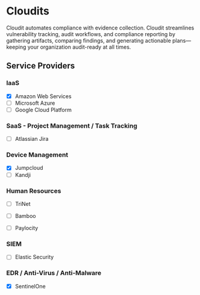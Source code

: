 # Cloudits

Cloudit automates compliance with evidence collection. Cloudit streamlines vulnerability tracking, audit workflows, and compliance reporting by gathering artifacts, comparing findings, and generating actionable plans—keeping your organization audit-ready at all times.


## Service Providers

### IaaS

- [X] Amazon Web Services
- [ ] Microsoft Azure
- [ ] Google Cloud Platform

### SaaS - Project Management / Task Tracking
- [ ] Atlassian Jira

### Device Management
- [X] Jumpcloud
- [ ] Kandji

### Human Resources
- [ ] TriNet
- [ ] Bamboo
- [ ] Paylocity


### SIEM
- [ ] Elastic Security


### EDR / Anti-Virus / Anti-Malware
- [X] SentinelOne


